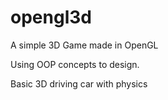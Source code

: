 # opengl3d
A simple 3D Game made in OpenGL

Using OOP concepts to design.

Basic 3D driving car with physics
